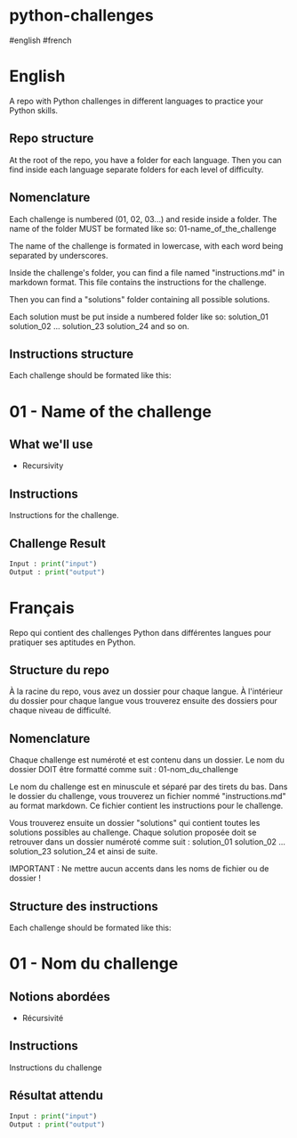 # python-challenges #

#english
#french

# English #
A repo with Python challenges in different languages to practice your Python skills.

## Repo structure ##
At the root of the repo, you have a folder for each language.
Then you can find inside each language separate folders for each level of difficulty.

## Nomenclature ##
Each challenge is numbered (01, 02, 03...) and reside inside a folder.
The name of the folder MUST be formated like so:
01-name_of_the_challenge

The name of the challenge is formated in lowercase, with each word being separated by underscores.

Inside the challenge's folder, you can find a file named "instructions.md" in markdown format.
This file contains the instructions for the challenge.

Then you can find a "solutions" folder containing all possible solutions.

Each solution must be put inside a numbered folder like so:
solution_01
solution_02
...
solution_23
solution_24
and so on.

## Instructions structure ##
Each challenge should be formated like this:
# 01 - Name of the challenge #

## What we'll use ##
- Recursivity

## Instructions ##
Instructions for the challenge.

## Challenge Result ##

```python
Input : print("input")
Output : print("output")
```


# Français #
Repo qui contient des challenges Python dans différentes langues pour pratiquer ses aptitudes en Python.

## Structure du repo ##
À la racine du repo, vous avez un dossier pour chaque langue.
À l'intérieur du dossier pour chaque langue vous trouverez ensuite des dossiers pour chaque niveau de difficulté.

## Nomenclature ##
Chaque challenge est numéroté et est contenu dans un dossier.
Le nom du dossier DOIT être formatté comme suit :
01-nom_du_challenge

Le nom du challenge est en minuscule et séparé par des tirets du bas.
Dans le dossier du challenge, vous trouverez un fichier nommé "instructions.md" au format markdown.
Ce fichier contient les instructions pour le challenge.

Vous trouverez ensuite un dossier "solutions" qui contient toutes les solutions possibles au challenge.
Chaque solution proposée doit se retrouver dans un dossier numéroté comme suit :
solution_01
solution_02
...
solution_23
solution_24
et ainsi de suite.

IMPORTANT : Ne mettre aucun accents dans les noms de fichier ou de dossier !

## Structure des instructions ##
Each challenge should be formated like this:
# 01 - Nom du challenge #

## Notions abordées ##
- Récursivité

## Instructions ##
Instructions du challenge

## Résultat attendu ##

```python
Input : print("input")
Output : print("output")
```